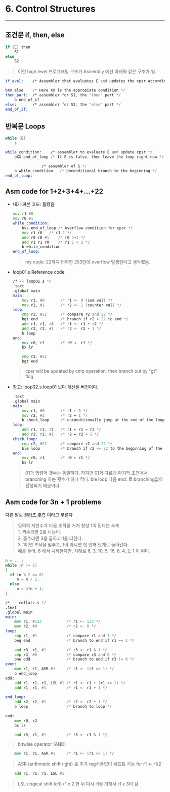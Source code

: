 
# 6. Control Structures
----

  
<!-- toc -->


## 조건문 if, then, else

```c
if (E) then
	S1
else
	S2
```

> 이런 high level 프로그래밍 구조가 Assembly 에선 아래와 같은 구조가 됨.  

```asm
if_eval:	/* Assembler that evaluates E and updates the cpsr accordingly */

bXX else	/* Here XX is the appropiate condition */
then_part:	/* assembler for S1, the "then" part */
    b end_of_if
else:		/* assembler for S2, the "else" part */
end_of_if:
```

## 반복문 Loops

```c
while (E)
	s
```

```asm
while_condition:	/* assembler to evaluate E and update cpsr */
    bXX end_of_loop	/* If E is false, then leave the loop right now */

    			/* assembler of S */
    b while_condition	/* Unconditional branch to the beginning */
end_of_loop:
```

## Asm code for 1+2+3+4+...+22

- 내가 짜본 코드: 틀렸음
	```asm
	mov r1 #0
	mov r0 #1
	while_condition:
		bvs end_of_loop	/* overflow condition for cpsr */
		mov r1 r0	/* r1 1 */
		add r0 r0 #1 	/* r0 1+1 */
		add r1 r1 r0	/* r1 1 + 2 */
		b while_condition
	end_of_loop:
	```
	> my code: 22까지 더하면 253인데 overflow 발생한다고 생각했음.


- loop01.s
Reference code

	```asm
	/* -- loop01.s */
	.text
	.global main
	main:
	    mov r1, #0       /* r1 <- 0 (sum val) */
	    mov r2, #1       /* r2 <- 1 (counter val) */
	loop: 
	    cmp r2, #22      /* compare r2 and 22 */
	    bgt end          /* branch if r2 > 22 to end */
	    add r1, r1, r2   /* r1 <- r1 + r2 */
	    add r2, r2, #1   /* r2 <- r2 + 1 */
	    b loop
	end:
	    mov r0, r1       /* r0 <- r1 */
	    bx lr
	```

	```asm
	    cmp r2, #22 
	    bgt end    
	```
	> cpsr will be updated by cmp operation, then branch out by "gt" flag 

- 참고: loop02.s
loop01 보다 개선된 버전이다.  

	```asm
	.text
	.global main
	main:
	    mov r1, #0       /* r1 ← 0 */
	    mov r2, #1       /* r2 ← 1 */
	    b check_loop     /* unconditionally jump at the end of the loop */
	loop: 
	    add r1, r1, r2   /* r1 ← r1 + r2 */
	    add r2, r2, #1   /* r2 ← r2 + 1 */
	check_loop:
	    cmp r2, #22      /* compare r2 and 22 */
	    ble loop         /* branch if r2 <= 22 to the beginning of the loop */
	end:
	    mov r0, r1       /* r0 ← r1 */
	    bx lr
	```
	> 01과 명령어 갯수는 동일하다. 하지만 01과 다르게 마지막 조건에서 branching 하는 횟수가 하나 적다. 
	> ble loop 다음 end: 로 branching없이 진행되기 때문이다.  


## Asm code for 3n + 1 problems

다른 말로 [콜라츠 추측](https://ko.wikipedia.org/wiki/%EC%BD%9C%EB%9D%BC%EC%B8%A0_%EC%B6%94%EC%B8%A1) 이라고 부른다  
> 임의의 자연수가 다음 조작을 거쳐 항상 1이 된다는 추측  
	1. 짝수라면 2로 나눈다.  
	2. 홀수라면 3을 곱하고 1을 더한다.  
	3. 1이면 조작을 멈추고, 1이 아니면 첫 번째 단계로 돌아간다.  
	예를 들어, 6 에서 시작한다면, 차례로 6, 3, 10, 5, 16, 8, 4, 2, 1 이 된다.

```c
n = ...;
while (n != 1)
{
  if (n % 2 == 0)
     n = n / 2;
  else
     n = 3*n + 1;
}
```

```asm
/* -- collatz.s */
.text
.global main
main:
    mov r1, #123           /* r1 <- 123 */
    mov r2, #0             /* r2 <- 0 */
loop:
    cmp r1, #1             /* compare r1 and 1 */
    beq end                /* branch to end if r1 == 1 */
 
    and r3, r1, #1         /* r3 <- r1 & 1 */
    cmp r3, #0             /* compare r3 and 0 */
    bne odd                /* branch to odd if r3 != 0 */
even:
    mov r1, r1, ASR #1     /* r1 <- (r1 >> 1) */
    b end_loop
odd:
    add r1, r1, r1, LSL #1 /* r1 <- r1 + (r1 << 1) */
    add r1, r1, #1         /* r1 <- r1 + 1 */
 
end_loop:
    add r2, r2, #1         /* r2 <- r2 + 1 */
    b loop                 /* branch to loop */
 
end:
    mov r0, r2
    bx lr
```


```asm
    and r3, r1, #1         /* r3 <- r1 & 1 */
```
> bitwise operator (AND)

```asm
    mov r1, r1, ASR #1     /* r1 <- (r1 >> 1) */
```
> ASR (arithmetic shift right) 로 추가 reg사용없이 쉬프트 가능 for r1 <- r1/2

```asm
    add r1, r1, r1, LSL #1
```
> LSL (logical shift left) r1 x 2 한 뒤 다시 r1을 더해서 r1 x 3이 됨.




